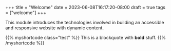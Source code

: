 +++
title = "Welcome"
date = 2023-06-08T16:17:20-08:00
draft = true
tags = ["welcome"]
+++

This module introduces the technologies involved in building an accessible and responsive website with dynamic content.

{{% myshortcode class="test" %}}
This is a blockquote with **bold** stuff.
{{% /myshortcode %}}